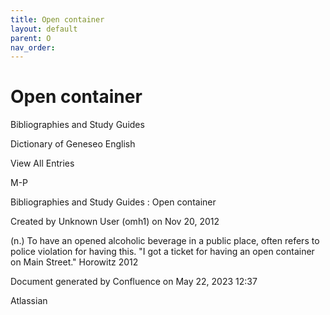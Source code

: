 ```yaml
---
title: Open container
layout: default
parent: O
nav_order:
---
```


# Open container

Bibliographies and Study Guides

Dictionary of Geneseo English

View All Entries

M-P

Bibliographies and Study Guides : Open container

Created by  Unknown User (omh1) on Nov 20, 2012

(n.) To have an opened alcoholic beverage in a public place, often refers to police violation for having this. &quot;I got a ticket for having an open container on Main Street.&quot; Horowitz 2012

Document generated by Confluence on May 22, 2023 12:37

Atlassian
